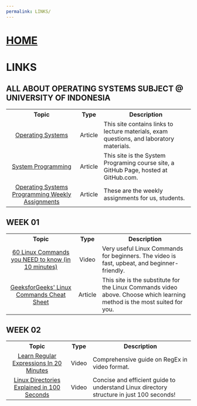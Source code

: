 ```yaml
---
permalink: LINKS/
---
```


# [HOME](../)

# LINKS

## ALL ABOUT OPERATING SYSTEMS SUBJECT @ UNIVERSITY OF INDONESIA
<table>
    <tr>
        <th style="text-align: center;">Topic</th>
        <th style="text-align: center;">Type</th>
        <th style="text-align: center;">Description</th>
    </tr>
    <tr>
        <td style="text-align: center;"><a href="https://os.vlsm.org/">Operating Systems</a></td>
        <td style="text-align: center;">Article</td>
        <td>This site contains links to lecture materials, exam questions, and laboratory materials.</td>
    </tr>
    <tr>
        <td style="text-align: center;"><a href="https://sp.vlsm.org/">System Programming</a></td>
        <td style="text-align: center;">Article</td>
        <td>This site is the System Programing course site, a GitHub Page, hosted at GitHub.com.</td>
    </tr>
    <tr>
        <td style="text-align: center;"><a href="https://demos.vlsm.org/">Operating Systems Programming Weekly Assignments</a></td>
        <td style="text-align: center;">Article</td>
        <td>These are the weekly assignments for us, students.</td>
    </tr>
</table>

## WEEK 01
<table>
    <tr>
        <th style="text-align: center;">Topic</th>
        <th style="text-align: center;">Type</th>
        <th style="text-align: center;">Description</th>
    </tr>
    <tr>
        <td style="text-align: center;"><a href="https://www.youtube.com/watch?v=gd7BXuUQ91w">60 Linux Commands you NEED to know (in 10 minutes)</a></td>
        <td style="text-align: center;">Video</td>
        <td>Very useful Linux Commands for beginners. The video is fast, upbeat, and beginner-friendly.</td>
    </tr>
    <tr>
        <td style="text-align: center;"><a href="https://www.geeksforgeeks.org/linux-commands-cheat-sheet/">GeeksforGeeks' Linux Commands Cheat Sheet</a></td>
        <td style="text-align: center;">Article</td>
        <td>This site is the substitute for the Linux Commands video above. Choose which learning method is the most suited for you.</td>
    </tr>
</table>

## WEEK 02
<table>
    <tr>
        <th style="text-align: center;">Topic</th>
        <th style="text-align: center;">Type</th>
        <th style="text-align: center;">Description</th>
    </tr>
    <tr>
        <td style="text-align: center;"><a href="https://www.youtube.com/watch?v=rhzKDrUiJVk">Learn Regular Expressions In 20 Minutes</a></td>
        <td style="text-align: center;">Video</td>
        <td>Comprehensive guide on RegEx in video format.</td>
    </tr>
    <tr>
        <td style="text-align: center;"><a href="https://youtu.be/42iQKuQodW4?si=su2ttbenQ-ds7V0o">Linux Directories Explained in 100 Seconds</a></td>
        <td style="text-align: center;">Video</td>
        <td>Concise and efficient guide to understand Linux directory structure in just 100 seconds!</td>
    </tr>
</table>
